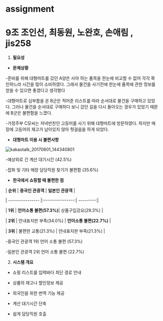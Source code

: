 # assignment
# 9조 조인선, 최동원, 노완호, 손애림  ,   jis258

 


 

1. **필요성**

* **문제상황**

-준비를 위해 대형마트를 갔던 A양은 사야 하는 품목을 한눈에 비교할 수 없어 각각 확인하느라 시간을 많이 소비하였다. 그래서 물건을 사기전에 한눈에 품목에 관한 정보를 얻을 수 있으면 좋겠다고 생각했다

-대형마트로 심부름을 온 B군은 적어준 리스트를 따라 순서대로 물건을 구매하고 있었다. 그러나 물건을 순서대로 구매하다 보니 갔던 길을 다시 돌아오는 경우가 있었기 때문에 B군은 불편함을 느꼈다.

-가정주부 C모씨는 저녁반찬인 고등어를 사기 위해 대형마트에 방문하였다. 하지만 매장에 고등어의 재고가 남아있지 않아 헛걸음을 하게 되었다.

* **대형마트 이용 시 불편사항**

![kakaotalk_20170601_144340801](https://cloud.githubusercontent.com/assets/28799294/26666088/e79c42fe-46d8-11e7-83b8-93f209aa7444.png)

-예상외로 긴 계산 대기시간 (42.5%)

-잡화 및 기타 매장 담당직원 찾기가 불편함 (35.6%)






* **한국에서 쇼핑할 때 불편한 점**

 | **순위** | **중국인 관광객** | **일본인 관광객** |

| ---------------- |:----------------:| ---------:|

| **1위** | **언어소통 불편(57.3%)**| 상품구입강요(29.3%) |

| **2위** | 안내표지판 부족(34.0%) | **언어소통 불편(22.7%)** |

| **3위** | 불편한 교통(21.3%) | 안내표지판 부족(21.3%) |

-중국인 관광객 1위 언어 소통 불편 (57.3%)

-일본인 관광객 2위 언어 소통 불편 (22.7%)

 

 

 

 

 

2. **시스템 개요**

* 쇼핑 리스트를 입력바다 최단 경로 안내

* 상품의 재고나 할인정보 제공

* 외국인을 위한 번역 기능 제공

* 계산 대기시간 단축

* 쉽게 담당직원 호출
